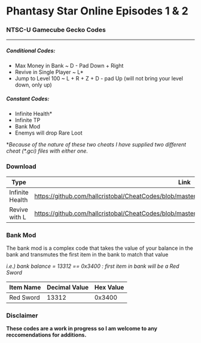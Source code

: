 # Phantasy Star Online Episodes 1 & 2 
### NTSC-U Gamecube Gecko Codes
___
##### Conditional Codes:
+ Max Money in Bank ~ D - Pad Down + Right
+ Revive in Single Player ~ L*
+ Jump to Level 100 ~ L + R + Z + D - pad Up
(will not bring your level down, only up)

##### Constant Codes:
+ Infinite Health*
+ Infinite TP
+ Bank Mod
+ Enemys will drop Rare Loot

\**Because of the nature of these two cheats I have supplied two different cheat (\*.gci) files with either one.*

### Download
Type            | Link
----------------|------------
Infinite Health | https://github.com/hallcristobal/CheatCodes/blob/master/PSO1%262%20GC/Infinite_HP/GPOE8P.gct
Revive with L   | https://github.com/hallcristobal/CheatCodes/blob/master/PSO1%262%20GC/No_Infinite_HP/GPOE8P.gct

### Bank Mod
The bank mod is a complex code that takes the value of your balance in the bank and transmutes the first item in the bank to match that value

 *i.e.) bank balance = 13312 == 0x3400 : first item in bank will be a Red Sword*

Item Name   | Decimal Value | Hex Value
------------|---------------| ----------
Red Sword | 13312 | 0x3400

### Disclaimer
**These codes are a work in progress so I am welcome to any reccomendations for additions.**